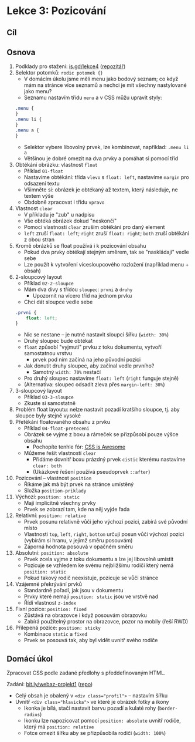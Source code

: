 # Lekce 3: Pozicování

## Cíl

## Osnova

1. Podklady pro stažení: [is.gd/lekce4](https://is.gd/lekce4) ([repozitář](https://github.com/TvorimWeb-2018-Praha/lekce04))
1. Selektor potomků: `rodic potomek {}`
    - V domácím úkolu jsme měli menu jako bodový seznam; co když mám na stránce více seznamů a nechci je mít všechny nastylované jako menu?
    - Seznamu nastavím třídu `menu` a v CSS můžu upravit styly:
    ```css
    .menu {
    }
    .menu li {
    }
    .menu a {
    }
    ```
    - Selektor vybere libovolný prvek, lze kombinovat, například: `.menu li a`
    - Většinou je dobré omezit na dva prvky a pomáhat si pomocí tříd
1. Obtékání obrázku: vlastnost `float`
    - Příklad `01-float`
    - Nastavíme obtékání: třída `vlevo` s `float: left`, nastavíme `margin` pro odsazení textu
    - Všimněte si: obrázek je obtékaný až textem, který následuje, ne textem výše
    - Obdobně zpracovat i třídu `vpravo`
1. Vlastnost `clear`
    - V příkladu je "zub" u nadpisu
    - Vše obtéká obrázek dokud "neskončí"
    - Pomocí vlastnosti `clear` zruším obtékání pro daný element
    - `left` zruší `float: left`; `right` zruší `float: right`; `both` zruší obtékání z obou stran
1. Kromě obrázků se float používá i k pozicování obsahu
    - Pokud dva prvky obtékají stejným směrem, tak se "naskládají" vedle sebe
    - Lze použít k vytvoření vícesloupcového rozložení (například menu + obsah)
1. 2-sloupcový layout
    - Příklad `02-2-sloupce`
    - Mám dva divy s třídou `sloupec`: `prvni` a `druhy`
        - Upozornit na vícero tříd na jednom prvku
    - Chci dát sloupce vedle sebe
    ```css
    .prvni {
        float: left;
    }
    ```
    - Nic se nestane – je nutné nastavit sloupci šířku (`width: 30%`)
    - Druhý sloupec bude obtékat
    - `float` způsobí "vyjmutí" prvku z toku dokumentu, vytvoří samostatnou vrstvu
        - prvek pod ním začíná na jeho původní pozici
    - Jak donutit druhy sloupec, aby začínal vedle prvního?
        - Samotný `width: 70%` nestačí
    - Pro druhý sloupec nastavíme `float: left` (`right` funguje stejně)
    - (Alternativa: sloupec odsadit zleva přes `margin-left: 30%`)
1. 3-sloupcový layout
    - Příklad `03-3-sloupce`
    - Zkuste si samostatně
1. Problém float layoutu: nelze nastavit pozadí kratšího sloupce, tj. aby sloupce byly stejně vysoké
1. Přetékání floatovaného obsahu z prvku
    - Příklad `04-float-preteceni`
    - Obrázek se vyjme z boxu a rámeček se přizpůsobí pouze výšce obsahu
        - Pochopíte tenhle fór: [CSS is Awesome](https://laughingsquid.com/css-is-awesome/)
    - Můžeme řešit vlastností `clear`
        - Přidáme dovnitř boxu prázdný prvek `cistic` kterému nastavíme `clear: both`
        - (Ukázkové řešení používá pseudoprvek `::after`)
1. Pozicování – vlastnost `position`
    - Říkáme jak má být prvek na stránce umístěný
    - Složka `position-priklady`
1. Výchozí: `position: static`
    - Mají implicitně všechny prvky
    - Prvek se zobrazí tam, kde na něj vyjde řada
1. Relativní: `position: relative`
    - Prvek posunu relativně vůči jeho výchozí pozici, zabírá své původní místo
    - Vlastnosti `top`, `left`, `right`, `bottom` určují posun vůči výchozí pozici (vybírám si hranu, v jejímž směru posouvám)
    - Záporná hodnota posouvá v opačném směru
1. Absolutní: `position: absolute`
    - Prvek zcela vyjme z toku dokumentu a lze jej libovolně umístit
    - Pozicuje se vzhledem ke svému nejbližšímu rodiči který nemá `position: static`
    - Pokud takový rodič neexistuje, pozicuje se vůči stránce
1. Vzájemné překrývání prvků
    - Standardně pořadí, jak jsou v dokumentu
    - Prvky které nemají `position: static` jsou ve vrstvě nad
    - Řídí vlastnost `z-index`
1. Fixní pozice: `position: fixed`
    - Zůstává na obrazovce i když posouvám obrazovku
    - Zabírá použitelný prostor na obrazovce, pozor na mobily (řeší RWD)
1. Přilepená pozice: `position: sticky`
    - Kombinace `static` a `fixed`
    - Prvek se posouvá tak, aby byl vidět uvnitř svého rodiče

## Domácí úkol

Zpracovat CSS podle zadané předlohy s předdefinovaným HTML.

Zadání: [bit.ly/webaz-projekt1](https://bit.ly/webaz-projekt1) ([repo](https://github.com/TvorimWeb-2018-Praha/projekt1-profil))

- Celý obsah je obalený v `<div class="profil">` – nastavím šířku
- Uvnitř `<div class="hlavicka">` ve které je obrázek fotky a ikony
    - Ikonka je bílá, stačí nastavit barvu pozadí a kulaté rohy (`border-radius`)
    - Ikonku lze napozicovat pomocí `position: absolute` uvnitř rodiče, který má `position: relative`
    - Fotce omezit šířku aby se přizpůsobila rodiči (`width: 100%`)
